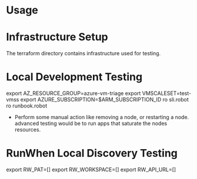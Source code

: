 # Usage

# Infrastructure Setup
The terraform directory contains infrastructure used for testing. 

# Local Development Testing
export AZ_RESOURCE_GROUP=azure-vm-triage
export VMSCALESET=test-vmss
export AZURE_SUBSCRIPTION=$ARM_SUBSCRIPTION_ID
ro sli.robot
ro runbook.robot

- Perform some manual action like removing a node, or restarting a node. advanced testing would be to run apps that saturate the nodes resources. 


# RunWhen Local Discovery Testing


export RW_PAT=[]
export RW_WORKSPACE=[]
export RW_API_URL=[]